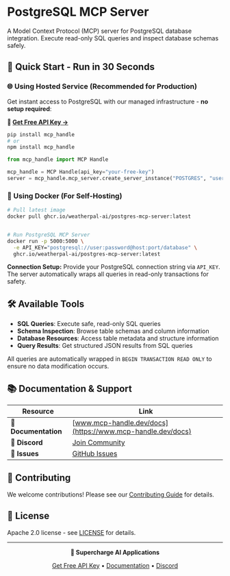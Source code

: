 # PostgreSQL MCP Server

A Model Context Protocol (MCP) server for PostgreSQL database integration. Execute read-only SQL queries and inspect database schemas safely.

## 🚀 Quick Start - Run in 30 Seconds

### 🌐 Using Hosted Service (Recommended for Production)

Get instant access to PostgreSQL with our managed infrastructure - **no setup required**:

**🔗 [Get Free API Key →](https://www.mcp-handle.dev/home/api-keys)**

```bash
pip install mcp_handle
# or
npm install mcp_handle
```

```python
from mcp_handle import MCP Handle

mcp_handle = MCP Handle(api_key="your-free-key")
server = mcp_handle.mcp_server.create_server_instance("POSTGRES", "user123")
```

### 🐳 Using Docker (For Self-Hosting)

```bash
# Pull latest image
docker pull ghcr.io/weatherpal-ai/postgres-mcp-server:latest


# Run PostgreSQL MCP Server
docker run -p 5000:5000 \
  -e API_KEY="postgresql://user:password@host:port/database" \
  ghcr.io/weatherpal-ai/postgres-mcp-server:latest
```

**Connection Setup:** Provide your PostgreSQL connection string via `API_KEY`. The server automatically wraps all queries in read-only transactions for safety.

## 🛠️ Available Tools

- **SQL Queries**: Execute safe, read-only SQL queries
- **Schema Inspection**: Browse table schemas and column information
- **Database Resources**: Access table metadata and structure information
- **Query Results**: Get structured JSON results from SQL queries

All queries are automatically wrapped in `BEGIN TRANSACTION READ ONLY` to ensure no data modification occurs.

## 📚 Documentation & Support

| Resource | Link |
|----------|------|
| **📖 Documentation** | [www.mcp-handle.dev/docs](https://www.mcp-handle.dev/docs) |
| **💬 Discord** | [Join Community](https://discord.gg/p7TuTEcssn) |
| **🐛 Issues** | [GitHub Issues](https://github.com/WeatherPal-AI/MCP-handle/issues) |

## 🤝 Contributing

We welcome contributions! Please see our [Contributing Guide](../../CONTRIBUTING.md) for details.

## 📜 License

Apache 2.0 license - see [LICENSE](../../LICENSE) for details.

---

<div align="center">
  <p><strong>🚀 Supercharge AI Applications </strong></p>
  <p>
    <a href="https://www.mcp-handle.dev">Get Free API Key</a> •
    <a href="https://www.mcp-handle.dev/docs">Documentation</a> •
    <a href="https://discord.gg/p7TuTEcssn">Discord</a>
  </p>
</div>
